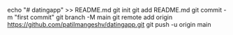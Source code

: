 echo "# datingapp" >> README.md
git init
git add README.md
git commit -m "first commit"
git branch -M main
git remote add origin https://github.com/patilmangeshv/datingapp.git
git push -u origin main